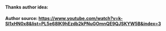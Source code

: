 #### Thanks author idea:
#### Author source: https://www.youtube.com/watch?v=k-SI1xHN0x8&list=PL5e68lK9hEzdb2kPNuGOmnQE9QJSKYW5B&index=3